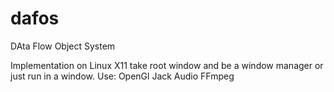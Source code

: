 # dafos
DAta Flow Object System

Implementation on Linux
X11 take root window and be a window manager or just run in a window.
Use:
OpenGl
Jack Audio
FFmpeg
